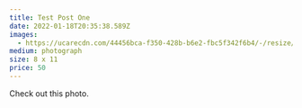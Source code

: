 ```yaml
---
title: Test Post One
date: 2022-01-18T20:35:38.589Z
images:
  - https://ucarecdn.com/44456bca-f350-428b-b6e2-fbc5f342f6b4/-/resize/200x/
medium: photograph
size: 8 x 11
price: 50
---
```

Check out this photo.